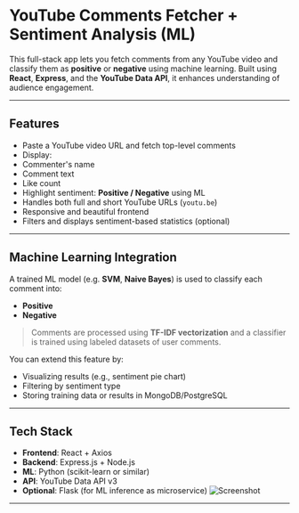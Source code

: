 ﻿#  YouTube Comments Fetcher + Sentiment Analysis (ML)

This full-stack app lets you fetch comments from any YouTube video and classify them as **positive** or **negative** using machine learning. Built using **React**, **Express**, and the **YouTube Data API**, it enhances understanding of audience engagement.

---

##  Features

-  Paste a YouTube video URL and fetch top-level comments
-  Display:
  - Commenter's name
  - Comment text
  - Like count
-  Highlight sentiment: **Positive / Negative** using ML
-  Handles both full and short YouTube URLs (`youtu.be`)
-  Responsive and beautiful frontend
-  Filters and displays sentiment-based statistics (optional)

---

##  Machine Learning Integration

A trained ML model (e.g. **SVM**, **Naive Bayes**) is used to classify each comment into:

-  **Positive**
-  **Negative**

> Comments are processed using **TF-IDF vectorization** and a classifier is trained using labeled datasets of user comments.

You can extend this feature by:
- Visualizing results (e.g., sentiment pie chart)
- Filtering by sentiment type
- Storing training data or results in MongoDB/PostgreSQL

---

##  Tech Stack

- **Frontend**: React + Axios
- **Backend**: Express.js + Node.js
- **ML**: Python (scikit-learn or similar)
- **API**: YouTube Data API v3
- **Optional**: Flask (for ML inference as microservice)
![Screenshot](https://postimg.cc/cvWy6Jhg)

---
